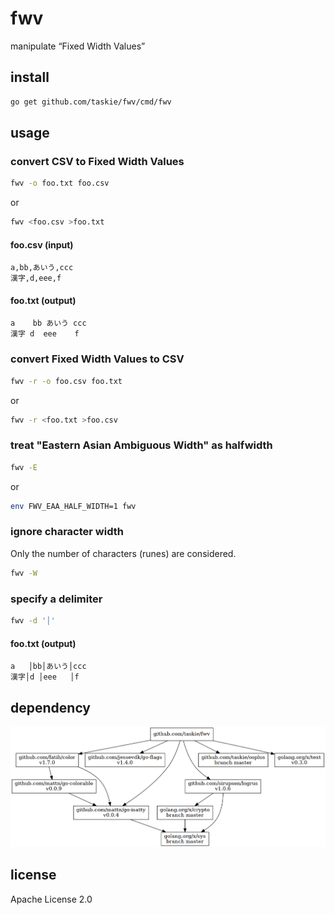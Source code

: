 # fwv

manipulate “Fixed Width Values”

## install

```sh
go get github.com/taskie/fwv/cmd/fwv
```

## usage

### convert CSV to Fixed Width Values

```sh
fwv -o foo.txt foo.csv
```

or

```sh
fwv <foo.csv >foo.txt
```

#### foo.csv (input)

```
a,bb,あいう,ccc
漢字,d,eee,f
```

#### foo.txt (output)

```
a    bb あいう ccc
漢字 d  eee    f
```

### convert Fixed Width Values to CSV

```sh
fwv -r -o foo.csv foo.txt
```

or

```sh
fwv -r <foo.txt >foo.csv
```

### treat "Eastern Asian Ambiguous Width" as halfwidth

```sh
fwv -E
```

or

```sh
env FWV_EAA_HALF_WIDTH=1 fwv
```

### ignore character width

Only the number of characters (runes) are considered.

```sh
fwv -W
```

### specify a delimiter

```sh
fwv -d '│'
```

#### foo.txt (output)

```
a   │bb│あいう│ccc
漢字│d │eee   │f
```

## dependency

![dependency](images/dependency.png)

## license

Apache License 2.0
